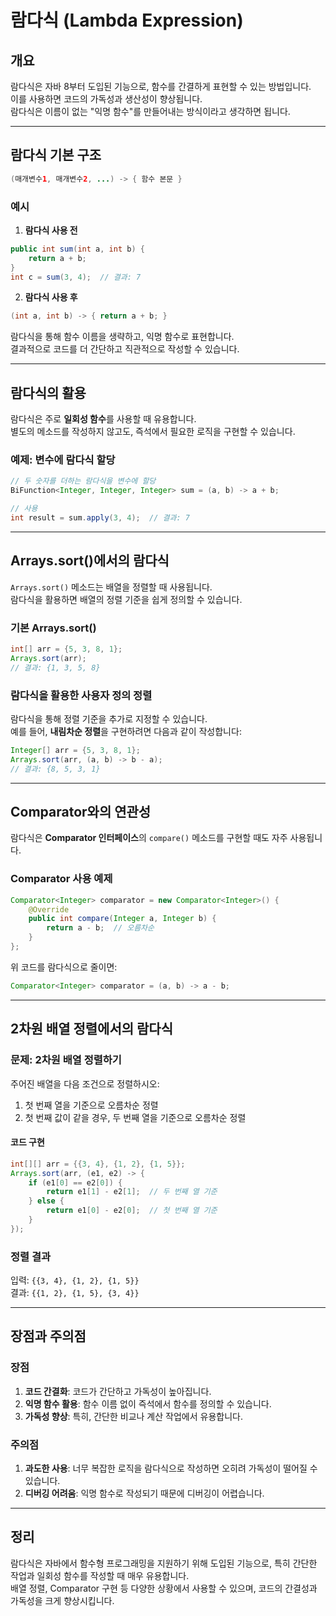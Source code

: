 # 람다식 (Lambda Expression)

## 개요
람다식은 자바 8부터 도입된 기능으로, 함수를 간결하게 표현할 수 있는 방법입니다.  
이를 사용하면 코드의 가독성과 생산성이 향상됩니다.  
람다식은 이름이 없는 "익명 함수"를 만들어내는 방식이라고 생각하면 됩니다.

---

## 람다식 기본 구조
```java
(매개변수1, 매개변수2, ...) -> { 함수 본문 }
```

### 예시
1. **람다식 사용 전**
```java
public int sum(int a, int b) {
    return a + b;
}
int c = sum(3, 4);  // 결과: 7
```

2. **람다식 사용 후**
```java
(int a, int b) -> { return a + b; }
```

람다식을 통해 함수 이름을 생략하고, 익명 함수로 표현합니다.  
결과적으로 코드를 더 간단하고 직관적으로 작성할 수 있습니다.

---

## 람다식의 활용
람다식은 주로 **일회성 함수**를 사용할 때 유용합니다.  
별도의 메소드를 작성하지 않고도, 즉석에서 필요한 로직을 구현할 수 있습니다.

### 예제: 변수에 람다식 할당
```java
// 두 숫자를 더하는 람다식을 변수에 할당
BiFunction<Integer, Integer, Integer> sum = (a, b) -> a + b;

// 사용
int result = sum.apply(3, 4);  // 결과: 7
```

---

## Arrays.sort()에서의 람다식
`Arrays.sort()` 메소드는 배열을 정렬할 때 사용됩니다.  
람다식을 활용하면 배열의 정렬 기준을 쉽게 정의할 수 있습니다.

### 기본 Arrays.sort()
```java
int[] arr = {5, 3, 8, 1};
Arrays.sort(arr);
// 결과: {1, 3, 5, 8}
```

### 람다식을 활용한 사용자 정의 정렬
람다식을 통해 정렬 기준을 추가로 지정할 수 있습니다.  
예를 들어, **내림차순 정렬**을 구현하려면 다음과 같이 작성합니다:
```java
Integer[] arr = {5, 3, 8, 1};
Arrays.sort(arr, (a, b) -> b - a);
// 결과: {8, 5, 3, 1}
```

---

## Comparator와의 연관성
람다식은 **Comparator 인터페이스**의 `compare()` 메소드를 구현할 때도 자주 사용됩니다.

### Comparator 사용 예제
```java
Comparator<Integer> comparator = new Comparator<Integer>() {
    @Override
    public int compare(Integer a, Integer b) {
        return a - b;  // 오름차순
    }
};
```

위 코드를 람다식으로 줄이면:
```java
Comparator<Integer> comparator = (a, b) -> a - b;
```

---

## 2차원 배열 정렬에서의 람다식
### 문제: 2차원 배열 정렬하기
주어진 배열을 다음 조건으로 정렬하시오:
1. 첫 번째 열을 기준으로 오름차순 정렬
2. 첫 번째 값이 같을 경우, 두 번째 열을 기준으로 오름차순 정렬

#### 코드 구현
```java
int[][] arr = {{3, 4}, {1, 2}, {1, 5}};
Arrays.sort(arr, (e1, e2) -> {
    if (e1[0] == e2[0]) {
        return e1[1] - e2[1];  // 두 번째 열 기준
    } else {
        return e1[0] - e2[0];  // 첫 번째 열 기준
    }
});
```

### 정렬 결과
입력: `{{3, 4}, {1, 2}, {1, 5}}`  
결과: `{{1, 2}, {1, 5}, {3, 4}}`

---

## 장점과 주의점

### 장점
1. **코드 간결화**: 코드가 간단하고 가독성이 높아집니다.
2. **익명 함수 활용**: 함수 이름 없이 즉석에서 함수를 정의할 수 있습니다.
3. **가독성 향상**: 특히, 간단한 비교나 계산 작업에서 유용합니다.

### 주의점
1. **과도한 사용**: 너무 복잡한 로직을 람다식으로 작성하면 오히려 가독성이 떨어질 수 있습니다.
2. **디버깅 어려움**: 익명 함수로 작성되기 때문에 디버깅이 어렵습니다.

---

## 정리
람다식은 자바에서 함수형 프로그래밍을 지원하기 위해 도입된 기능으로, 특히 간단한 작업과 일회성 함수를 작성할 때 매우 유용합니다.  
배열 정렬, Comparator 구현 등 다양한 상황에서 사용할 수 있으며, 코드의 간결성과 가독성을 크게 향상시킵니다.
